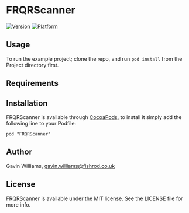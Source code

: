 # FRQRScanner

[![Version](http://cocoapod-badges.herokuapp.com/v/FRQRScanner/badge.png)](http://cocoadocs.org/docsets/FRQRScanner)
[![Platform](http://cocoapod-badges.herokuapp.com/p/FRQRScanner/badge.png)](http://cocoadocs.org/docsets/FRQRScanner)

## Usage

To run the example project; clone the repo, and run `pod install` from the Project directory first.

## Requirements

## Installation

FRQRScanner is available through [CocoaPods](http://cocoapods.org), to install
it simply add the following line to your Podfile:

    pod "FRQRScanner"

## Author

Gavin Williams, gavin.williams@fishrod.co.uk

## License

FRQRScanner is available under the MIT license. See the LICENSE file for more info.

